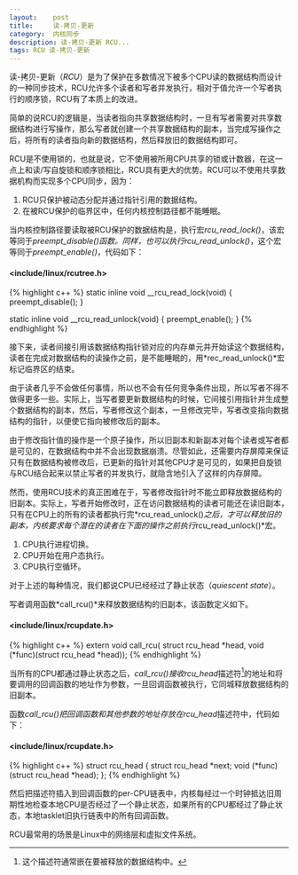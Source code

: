 ```yaml
---
layout:    post
title:     读-拷贝-更新
category:  内核同步
description: 读-拷贝-更新 RCU...
tags: RCU 读-拷贝-更新
---
```

读-拷贝-更新（*RCU*）是为了保护在多数情况下被多个CPU读的数据结构而设计的一种同步技术，RCU允许多个读者和写者并发执行，相对于值允许一个写者执行的顺序锁，RCU有了本质上的改进。

简单的说RCU的逻辑是，当读者指向共享数据结构时，一旦有写者需要对共享数据结构进行写操作，那么写者就创建一个共享数据结构的副本，当完成写操作之后，将所有的读者指向新的数据结构，然后释放旧的数据结构即可。

RCU是不使用锁的，也就是说，它不使用被所用CPU共享的锁或计数器，在这一点上和读/写自旋锁和顺序锁相比，RCU具有更大的优势。RCU可以不使用共享数据机构而实现多个CPU同步，因为：

1. RCU只保护被动态分配并通过指针引用的数据结构。
2. 在被RCU保护的临界区中，任何内核控制路径都不能睡眠。

当内核控制路径要读取被RCU保护的数据结构是，执行宏*rcu_read_lock()*，该宏等同于*preempt_disable()*函数。同样，也可以执行*rcu_read_unlock()*，这个宏等同于*preempt_enable()*，代码如下：

#### <include/linux/rcutree.h> ####

{% highlight c++ %}
static inline void __rcu_read_lock(void)
{
    preempt_disable();
}

static inline void __rcu_read_unlock(void)
{
    preempt_enable();
}
{% endhighlight %}

接下来，读者间接引用该数据结构指针锁对应的内存单元并开始读这个数据结构，读者在完成对数据结构的读操作之前，是不能睡眠的，用*rec_read_unlock()*宏标记临界区的结束。

由于读者几乎不会做任何事情，所以也不会有任何竞争条件出现，所以写者不得不做得更多一些。实际上，当写者要更新数据结构的时候，它间接引用指针并生成整个数据结构的副本，然后，写者修改这个副本，一旦修改完毕，写者改变指向数据结构的指针，以便使它指向被修改后的副本。

由于修改指针值的操作是一个原子操作，所以旧副本和新副本对每个读者或写者都是可见的，在数据结构中并不会出现数据崩溃。尽管如此，还需要内存屏障来保证只有在数据结构被修改后，已更新的指针对其他CPU才是可见的，如果把自旋锁与RCU结合起来以禁止写者的并发执行，就隐含地引入了这样的内存屏障。

然而，使用RCU技术的真正困难在于，写者修改指针时不能立即释放数据结构的旧副本。实际上，写者开始修改时，正在访问数据结构的读者可能还在读旧副本，只有在CPU上的所有的读者都执行完*rcu_read_unlock()*之后，才可以释放旧的副本，内核要求每个潜在的读者在下面的操作之前执行*rcu_read_unlock()*宏。

1. CPU执行进程切换。
2. CPU开始在用户态执行。
3. CPU执行空循环。

对于上述的每种情况，我们都说CPU已经经过了静止状态（*quiescent state*）。

写者调用函数*call_rcu()*来释放数据结构的旧副本，该函数定义如下。

#### <include/linux/rcupdate.h> ####

{% highlight c++ %}
extern void call_rcu(
    struct rcu_head *head,
    void (*func)(struct rcu_head *head));
{% endhighlight %}

当所有的CPU都通过静止状态之后，*call_rcu()*接收*rcu_head*描述符[^1]的地址和将要调用的回调函数的地址作为参数，一旦回调函数被执行，它同城释放数据结构的旧副本。

[^1]: 这个描述符通常嵌在要被释放的数据结构中。

函数*call_rcu()*把回调函数和其他参数的地址存放在*rcu_head*描述符中，代码如下：

#### <include/linux/rcupdate.h> ####

{% highlight c++ %}
struct rcu_head {
    struct rcu_head *next;
    void (*func)(struct rcu_head *head);
};
{% endhighlight %}

然后把描述符插入到回调函数的per-CPU链表中，内核每经过一个时钟抵达旧周期性地检查本地CPU是否经过了一个静止状态，如果所有的CPU都经过了静止状态，本地tasklet旧执行链表中的所有回调函数。

RCU最常用的场景是Linux中的网络层和虚拟文件系统。
